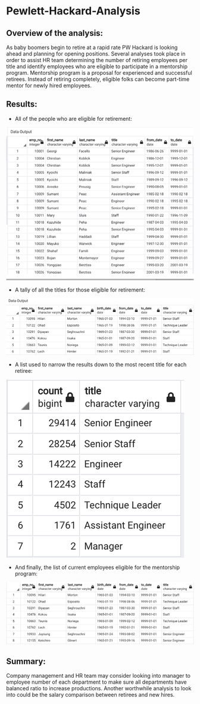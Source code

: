 # Pewlett-Hackard-Analysis


## Overview of the analysis: ##

As baby boomers begin to retire at a rapid rate PW Hackard is looking ahead and planning for opening positions. 
Several analyses took place in order to assist HR team determining the number of retiring employees per title and identify employees who are eligible to participate in a mentorship program. 
Mentorship program is a proposal for experienced and successful retirees. Instead of retiring completely, eligible folks can become part-time mentor for newly hired employees.

## Results: ## 
* All of the people who are eligible for retirement:

![plot](./resources/retirement.png) 
 
*	A tally of all the titles for those eligible for retirement:

![plot](./resources/retiring.png) 

*	A list used to narrow the results down to the most recent title for each retiree:

![plot](./resources/unique.png) 

*	And finally, the list of current employees eligible for the mentorship program: 

![plot](./resources/mentor.png) 

## Summary: ## 
Company management and HR team may consider looking into manager to employee number of each department to make sure all departments have balanced ratio to increase productions.
Another worthwhile analysis to look into could be the salary comparison between retirees and new hires. 

